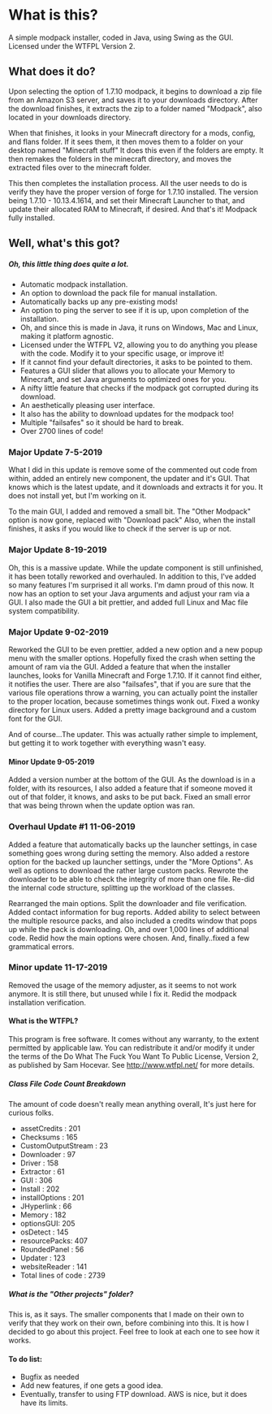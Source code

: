 # What is this?
A simple modpack installer, coded in Java, using Swing as the GUI.
Licensed under the WTFPL Version 2.

## What does it do?

Upon selecting the option of 1.7.10 modpack, it begins to download a zip file from an Amazon S3 server, and saves it to your downloads directory. After the download finishes, it extracts the zip to a folder named "Modpack", also located in your downloads directory.

When that finishes, it looks in your Minecraft directory for a mods, config, and flans folder. If it sees them, it then moves them to a folder on your desktop named "Minecraft stuff" It does this even if the folders are empty. It then remakes the folders in the minecraft directory, and moves the extracted files over to the minecraft folder. 

This then completes the installation process. All the user needs to do is verify they have the proper version of forge for 1.7.10 installed. The version being 1.7.10 - 10.13.4.1614, and set their Minecraft Launcher to that, and update their allocated RAM to Minecraft, if desired. And that's it! Modpack fully installed. 

## Well, what's this got?
##### Oh, this little thing does quite a lot.
- Automatic modpack installation.
- An option to download the pack file for manual installation.
- Automatically backs up any pre-existing mods!
- An option to ping the server to see if it is up, upon completion of the installation.
- Oh, and since this is made in Java, it runs on Windows, Mac and Linux, making it platform agnostic.
- Licensed under the WTFPL V2, allowing you to do anything you please with the code. Modify it to your specific usage, or improve it!
- If it cannot find your default directories, it asks to be pointed to them.
- Features a GUI slider that allows you to allocate your Memory to Minecraft, and set Java arguments to optimized ones for you.
- A nifty little feature that checks if the modpack got corrupted during its download.
- An aesthetically pleasing user interface.
- It also has the ability to download updates for the modpack too!
- Multiple "failsafes" so it should be hard to break.
- Over 2700 lines of code!


### Major Update 7-5-2019

What I did in this update is remove some of the commented out code from within, added an entirely new component, the updater and it's GUI.
That knows which is the latest update, and it downloads and extracts it for you. It does not install yet, but I'm working on it.

To the main GUI, I added and removed a small bit. The "Other Modpack" option is now gone, replaced with "Download pack" 
Also, when the install finishes, it asks if you would like to check if the server is up or not. 

### Major Update 8-19-2019

Oh, this is a massive update. While the update component is still unfinished, it has been totally reworked and overhauled. In addition to this, I've added so many features I'm surprised it all works. I'm damn proud of this now. It now has an option to set your Java arguments and adjust your ram via a GUI. 
I also made the GUI a bit prettier, and added full Linux and Mac file system compatibility.

### Major Update 9-02-2019

Reworked the GUI to be even prettier, added a new option and a new popup menu with the smaller options. Hopefully fixed the crash when setting the amount of ram via the GUI. Added a feature that when the installer launches, looks for Vanilla Minecraft and Forge 1.7.10. If it cannot find either,
it notifies the user. There are also "failsafes", that if you are sure that the various file operations throw a warning, you can actually point the installer to the proper location, because sometimes things wonk out. Fixed a wonky directory for Linux users. Added a pretty image background and a custom font for the GUI. 

And of course...The updater. This was actually rather simple to implement, but getting it to work together with everything wasn't easy.

#### Minor Update 9-05-2019
Added a version number at the bottom of the GUI. As the download is in a folder, with its resources, I also added a feature that if someone moved it out of that folder, it knows, and asks to be put back. Fixed an small error that was being thrown when the update option was ran.

### Overhaul Update #1 11-06-2019
Added a feature that automatically backs up the launcher settings, in case something goes wrong during setting the memory. Also added a restore option for the backed up launcher settings, under the "More Options". As well as options to download the rather large custom packs. Rewrote the downloader to be able to check the integrity of more than one file. Re-did the internal code structure, splitting up the workload of the classes.

Rearranged the main options. Split the downloader and file verification. Added contact information for bug reports. Added ability to select between the multiple resource packs, and also included a credits window that pops up while the pack is downloading. Oh, and over 1,000 lines of additional code. Redid how the main options were chosen. And, finally..fixed a few grammatical errors.

### Minor update 11-17-2019
Removed the usage of the memory adjuster, as it seems to not work anymore. It is still there, but unused while I fix it.
Redid the modpack installation verification. 

#### What is the WTFPL?
This program is free software. It comes without any warranty, to the extent permitted by applicable law. 
You can redistribute it and/or modify it under the terms of the Do What The Fuck You Want To Public License, Version 2, as published by Sam Hocevar. See http://www.wtfpl.net/ for more details.

##### Class File Code Count Breakdown
The amount of code doesn't really mean anything overall, It's just here for curious folks.
- assetCredits : 201
- Checksums : 165
- CustomOutputStream : 23
- Downloader : 97
- Driver : 158
- Extractor : 61
- GUI : 306
- Install : 202
- installOptions : 201
- JHyperlink : 66
- Memory : 182
- optionsGUI: 205
- osDetect : 145
- resourcePacks: 407
- RoundedPanel : 56
- Updater : 123
- websiteReader : 141
- Total lines of code : 2739

##### What is the "Other projects" folder?
This is, as it says. The smaller components that I made on their own to verify that they work on their own, before combining into this. It is how I decided to go about this project. Feel free to look at each one to see how it works.


#### To do list:
- Bugfix as needed
- Add new features, if one gets a good idea.
- Eventually, transfer to using FTP download. AWS is nice, but it does have its limits.




